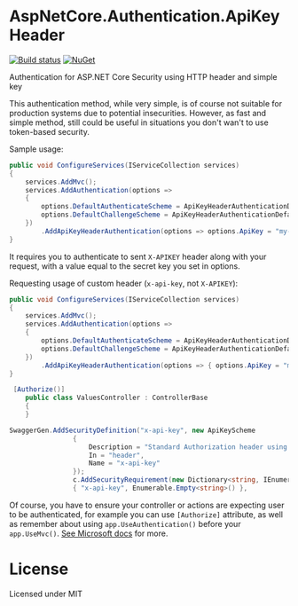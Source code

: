 # AspNetCore.Authentication.ApiKeyHeader
[![Build status](https://dev.azure.com/ktos/Ktos.AspNetCore.Authentication.ApiKeyHeader/_apis/build/status/Ktos.AspNetCore.Authentication.ApiKeyHeader-CI)](https://dev.azure.com/ktos/Ktos.AspNetCore.Authentication.ApiKeyHeader/_build/latest?definitionId=4)
[![NuGet](https://img.shields.io/nuget/v/Ktos.AspNetCore.Authentication.ApiKeyHeader.svg)](https://www.nuget.org/packages/Ktos.AspNetCore.Authentication.ApiKeyHeader/)

Authentication for ASP.NET Core Security using HTTP header and simple key

This authentication method, while very simple, is of course not suitable for 
production systems due to potential insecurities. However, as fast and simple 
method, still could be useful in situations you don't wan't to use token-based
security.

Sample usage:

```csharp
public void ConfigureServices(IServiceCollection services)
{
    services.AddMvc();
    services.AddAuthentication(options =>
    {
        options.DefaultAuthenticateScheme = ApiKeyHeaderAuthenticationDefaults.AuthenticationScheme;
        options.DefaultChallengeScheme = ApiKeyHeaderAuthenticationDefaults.AuthenticationScheme;
    })
        .AddApiKeyHeaderAuthentication(options => options.ApiKey = "my-secret-api-key");
}
```

It requires you to authenticate to sent `X-APIKEY` header along with your 
request, with a value equal to the secret key you set in options.

Requesting usage of custom header (`x-api-key`, not `X-APIKEY`):

```csharp
public void ConfigureServices(IServiceCollection services)
{
    services.AddMvc();
    services.AddAuthentication(options =>
    {
        options.DefaultAuthenticateScheme = ApiKeyHeaderAuthenticationDefaults.AuthenticationScheme;
        options.DefaultChallengeScheme = ApiKeyHeaderAuthenticationDefaults.AuthenticationScheme;
    })
        .AddApiKeyHeaderAuthentication(options => { options.ApiKey = "my-secret-api-key"; options.Header = "x-api-key"; );
}
```
   
```csharp
 [Authorize()]
    public class ValuesController : ControllerBase
    {
    }
```

```csharp
SwaggerGen.AddSecurityDefinition("x-api-key", new ApiKeyScheme
                {
                    Description = "Standard Authorization header using the Bearer scheme. ",
                    In = "header",
                    Name = "x-api-key"
                });
                c.AddSecurityRequirement(new Dictionary<string, IEnumerable<string>> {
                { "x-api-key", Enumerable.Empty<string>() },
```

Of course, you have to ensure your controller or actions are expecting user to 
be authenticated, for example you can use `[Authorize]` attribute, as well as 
remember about using `app.UseAuthentication()` before your `app.UseMvc()`. 
[See Microsoft docs](https://docs.microsoft.com/en-us/aspnet/core/security/authorization/simple?view=aspnetcore-2.1) for more.

# License

Licensed under MIT


